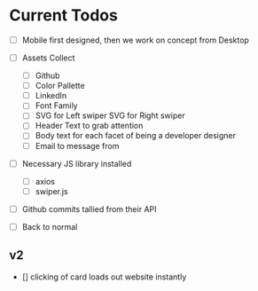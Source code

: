 # **Current Todos**

- [ ] Mobile first designed, then we work on concept from Desktop
- [ ] Assets Collect
  - [ ] Github
  - [ ] Color Pallette  
  - [ ] LinkedIn
  - [ ] Font Family
  - [ ] SVG for Left swiper SVG for Right swiper
  - [ ] Header Text to grab attention
  - [ ] Body text for each facet of being a developer designer
  - [ ] Email to message from
- [ ] Necessary JS library installed
  - [ ] axios
  - [ ] swiper.js

- [ ] Github commits tallied from their API
- [ ] Back to normal 




## v2 
- [] clicking of card loads out website instantly